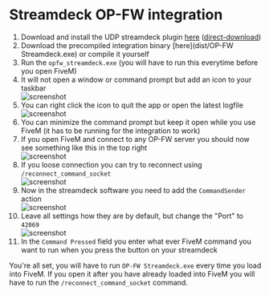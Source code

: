 # Streamdeck OP-FW integration

1. Download and install the UDP streamdeck plugin [here](https://github.com/Zayik/CommandSender) ([direct-download](https://github.com/Zayik/CommandSender/raw/master/Release/com.biffmasterzay.commandsender.streamDeckPlugin))
2. Download the precompiled integration binary [here](dist/OP-FW Streamdeck.exe) or compile it yourself
3. Run the `opfw_streamdeck.exe` (you will have to run this everytime before you open FiveM)
4. It will not open a window or command prompt but add an icon to your taskbar    
![screenshot](https://i.twoot.org/Cufo7/liqEguFu74.png)
5. You can right click the icon to quit the app or open the latest logfile  
![screenshot](https://i.twoot.org/Cufo7/biyoRAYE74.png)
6. You can minimize the command prompt but keep it open while you use FiveM (it has to be running for the integration to work)
7. If you open FiveM and connect to any OP-FW server you should now see something like this in the top right  
![screenshot](https://i.twoot.org/Cufo7/FeNEbEQo25.png)
8. If you loose connection you can try to reconnect using `/reconnect_command_socket`  
![screenshot](https://i.twoot.org/Cufo7/XOrirOcE89.png)
9. Now in the streamdeck software you need to add the `CommandSender` action  
![screenshot](https://i.twoot.org/Cufo7/CutaSURO98.png)
10. Leave all settings how they are by default, but change the "Port" to `42069`  
![screenshot](https://i.twoot.org/Cufo7/zUpoBova02.png)
11. In the `Command Pressed` field you enter what ever FiveM command you want to run when you press the button on your streamdeck

You're all set, you will have to run `OP-FW Streamdeck.exe` every time you load into FiveM. If you open it after you have already loaded into FiveM you will have to run the `/reconnect_command_socket` command.